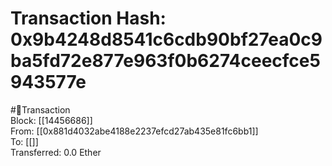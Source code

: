 
Transaction Hash: 0x9b4248d8541c6cdb90bf27ea0c9ba5fd72e877e963f0b6274ceecfce5943577e
====================================================================================
  
#💸Transaction  
Block: [[14456686]]  
From: [[0x881d4032abe4188e2237efcd27ab435e81fc6bb1]]  
To: [[]]  
Transferred: 0.0 Ether